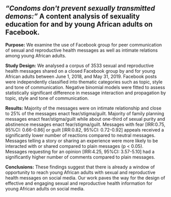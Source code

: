 ## *“Condoms don't prevent sexually transmitted demons:”* A content analysis of sexuality education for and by young African adults on Facebook.

**Purpose:** We examine the use of Facebook group for peer communication of sexual and reproductive health messages as well as intimate relations among young African adults. 

**Study Design:** We analysed a corpus of 3533 sexual and reproductive health messages shared on a closed Facebook group by and for young African adults between June 1, 2018, and May 31, 2019. Facebook posts were independently classified into thematic categories such as topic, style and tone of communication. Negative binomial models were fitted to assess statistically significant difference in message interaction and propagation by topic, style and tone of communication.

**Results:** Majority of the messages were on intimate relationship and close to 25% of the messages enact fear/stigma/guilt. Majority of family planning messages enact fear/stigma/guilt while about one-third of sexual purity and abstinence messages enact fear/stigma/guilt. Messages with fear [IRR:0.75, 95%CI: 0.66-0.86] or guilt [IRR:0.82, 95%CI: 0.72-0.92] appeals received a significantly lower number of reactions compared to neutral messages. Messages telling a story or sharing an experience were more likely to be interacted with or shared compared to plain messages (p < 0.05). Messages requesting for an opinion [IRR:4.25, 95%CI: 3.57-5.10] had a significantly higher number of comments compared to plain messages.

**Conclusions:** These findings suggest that there is already a window of opportunity to reach young African adults with sexual and reproductive health messages on social media. Our work paves the way for the design of effective and engaging sexual and reproductive health information for young African adults on social media. 
